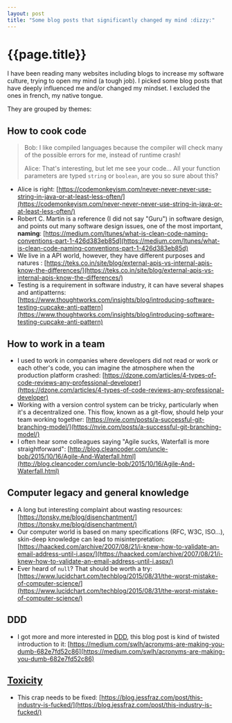 ```yaml
---
layout: post
title: "Some blog posts that significantly changed my mind :dizzy:"
---
```


# {{page.title}}

I have been reading many websites including blogs to increase 
my software culture, trying to open my mind (a tough job). I picked some blog posts that have deeply 
influenced me and/or changed my mindset. I excluded the ones in french, my native tongue.

They are grouped by themes:

## How to cook code 

> Bob: I like compiled languages because the compiler will check many of the possible errors for me, instead of runtime crash!
>
> Alice: That's interesting, but let me see your code... All your function parameters are typed `string` or `boolean`, are you so sure about this?

- Alice is right: [https://codemonkeyism.com/never-never-never-use-string-in-java-or-at-least-less-often/](https://codemonkeyism.com/never-never-never-use-string-in-java-or-at-least-less-often/)
- Robert C. Martin is a reference (I did not say "Guru") in software design, and points out many software design issues, one of the most important, **naming**: [https://medium.com/ltunes/what-is-clean-code-naming-conventions-part-1-426d383eb85d](https://medium.com/ltunes/what-is-clean-code-naming-conventions-part-1-426d383eb85d)
- We live in a API world, however, they have different purposes and natures : [https://teks.co.in/site/blog/external-apis-vs-internal-apis-know-the-differences/](https://teks.co.in/site/blog/external-apis-vs-internal-apis-know-the-differences/)
- Testing is a requirement in software industry, it can have several shapes and antipatterns: [https://www.thoughtworks.com/insights/blog/introducing-software-testing-cupcake-anti-pattern](https://www.thoughtworks.com/insights/blog/introducing-software-testing-cupcake-anti-pattern)

## How to work in a team

- I used to work in companies where developers did not read or work or each other's code, you can imagine the atmosphere when the production platform crashed: [https://dzone.com/articles/4-types-of-code-reviews-any-professional-developer](https://dzone.com/articles/4-types-of-code-reviews-any-professional-developer)
- Working with a version control system can be tricky, particularly when it's a decentralized one. This flow, known as a git-flow, should help your team working together: [https://nvie.com/posts/a-successful-git-branching-model/](https://nvie.com/posts/a-successful-git-branching-model/)
- I often hear some colleagues saying "Agile sucks, Waterfall is more straightforward": [http://blog.cleancoder.com/uncle-bob/2015/10/16/Agile-And-Waterfall.html](http://blog.cleancoder.com/uncle-bob/2015/10/16/Agile-And-Waterfall.html)


## Computer legacy and general knowledge

- A long but interesting complaint about wasting resources: [https://tonsky.me/blog/disenchantment/](https://tonsky.me/blog/disenchantment/)
- Our computer world is based on many specifications (RFC, W3C, ISO...), skin-deep knowledge can lead to misinterpretation: [https://haacked.com/archive/2007/08/21/i-knew-how-to-validate-an-email-address-until-i.aspx/](https://haacked.com/archive/2007/08/21/i-knew-how-to-validate-an-email-address-until-i.aspx/)
- Ever heard of `null`? That should be worth a try: [https://www.lucidchart.com/techblog/2015/08/31/the-worst-mistake-of-computer-science/](https://www.lucidchart.com/techblog/2015/08/31/the-worst-mistake-of-computer-science/)


## DDD 

- I got more and more interested in [DDD](https://en.wikipedia.org/wiki/Domain-driven_design), this blog post is kind of twisted introduction to it: [https://medium.com/swlh/acronyms-are-making-you-dumb-682e7fd52c86](https://medium.com/swlh/acronyms-are-making-you-dumb-682e7fd52c86)


## [Toxicity](https://www.youtube.com/watch?v=iywaBOMvYLI)

- This crap needs to be fixed: [https://blog.jessfraz.com/post/this-industry-is-fucked/](https://blog.jessfraz.com/post/this-industry-is-fucked/)